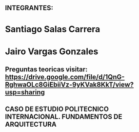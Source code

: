 ## INTEGRANTES:
# Santiago Salas Carrera 
# Jairo Vargas Gonzales



## Preguntas teoricas visitar: https://drive.google.com/file/d/1QnG-RghwaOLc8GiEbiiVz-9yKVak8KkT/view?usp=sharing
## CASO DE ESTUDIO POLITECNICO INTERNACIONAL. FUNDAMENTOS DE ARQUITECTURA

